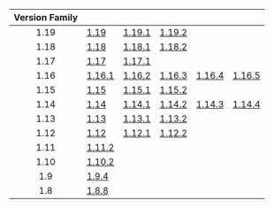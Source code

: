 | Version Family | | | | | |
|:---:|---|---|---|---|---|
| 1.19 | [1.19](https://github.com/BaldGang/spigot-build/releases/download/20220919/spigot-1.19.jar) | [1.19.1](https://github.com/BaldGang/spigot-build/releases/download/20220919/spigot-1.19.1.jar) | [1.19.2](https://github.com/BaldGang/spigot-build/releases/download/20220919/spigot-1.19.2.jar) | | |
| 1.18 | [1.18](https://github.com/BaldGang/spigot-build/releases/download/20220919/spigot-1.18.jar) | [1.18.1](https://github.com/BaldGang/spigot-build/releases/download/20220919/spigot-1.18.1.jar) | [1.18.2](https://github.com/BaldGang/spigot-build/releases/download/20220919/spigot-1.18.2.jar) | | |
| 1.17 | [1.17](https://github.com/BaldGang/spigot-build/releases/download/20220919/spigot-1.17.jar) | [1.17.1](https://github.com/BaldGang/spigot-build/releases/download/20220919/spigot-1.17.1.jar) | | | |
| 1.16 | [1.16.1](https://github.com/BaldGang/spigot-build/releases/download/20220919/spigot-1.16.1.jar) | [1.16.2](https://github.com/BaldGang/spigot-build/releases/download/20220919/spigot-1.16.2.jar) | [1.16.3](https://github.com/BaldGang/spigot-build/releases/download/20220919/spigot-1.16.3.jar) | [1.16.4](https://github.com/BaldGang/spigot-build/releases/download/20220919/spigot-1.16.4.jar) | [1.16.5](https://github.com/BaldGang/spigot-build/releases/download/20220919/spigot-1.16.5.jar) |
| 1.15 | [1.15](https://github.com/BaldGang/spigot-build/releases/download/20220919/spigot-1.15.jar) | [1.15.1](https://github.com/BaldGang/spigot-build/releases/download/20220919/spigot-1.15.1.jar) | [1.15.2](https://github.com/BaldGang/spigot-build/releases/download/20220919/spigot-1.15.2.jar) | | |
| 1.14 | [1.14](https://github.com/BaldGang/spigot-build/releases/download/20220919/spigot-1.14.jar) | [1.14.1](https://github.com/BaldGang/spigot-build/releases/download/20220919/spigot-1.14.1.jar) | [1.14.2](https://github.com/BaldGang/spigot-build/releases/download/20220919/spigot-1.14.2.jar) | [1.14.3](https://github.com/BaldGang/spigot-build/releases/download/20220919/spigot-1.14.3.jar) | [1.14.4](https://github.com/BaldGang/spigot-build/releases/download/20220919/spigot-1.14.4.jar) |
| 1.13 | [1.13](https://github.com/BaldGang/spigot-build/releases/download/20220919/spigot-1.13.jar) | [1.13.1](https://github.com/BaldGang/spigot-build/releases/download/20220919/spigot-1.13.1.jar) | [1.13.2](https://github.com/BaldGang/spigot-build/releases/download/20220919/spigot-1.13.2.jar) | | |
| 1.12 | [1.12](https://github.com/BaldGang/spigot-build/releases/download/20220919/spigot-1.12.jar) | [1.12.1](https://github.com/BaldGang/spigot-build/releases/download/20220919/spigot-1.12.1.jar) | [1.12.2](https://github.com/BaldGang/spigot-build/releases/download/20220919/spigot-1.12.2.jar) | | |
| 1.11 | [1.11.2](https://github.com/BaldGang/spigot-build/releases/download/20220919/spigot-1.11.2.jar) | | | | |
| 1.10 | [1.10.2](https://github.com/BaldGang/spigot-build/releases/download/20220919/spigot-1.10.2.jar) | | | | |
| 1.9 | [1.9.4](https://github.com/BaldGang/spigot-build/releases/download/20220919/spigot-1.9.4.jar) | | | | |
| 1.8 | [1.8.8](https://github.com/BaldGang/spigot-build/releases/download/20220919/spigot-1.8.8.jar) | | | | |
